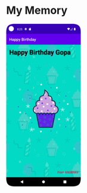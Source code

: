 # My Memory



<img width="200px" src='https://github.com/Mr-Anubhav-pandey/-basic-android-java-birthday-card-app/blob/master/birthdaySS.png' /></a>
